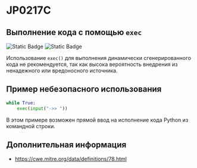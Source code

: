 # JP0217C
## Выполнение кода с помощью `exec`

<!---Поменять степень на ВЫСОКАЯ-->
![Static Badge](https://img.shields.io/badge/%D0%A1%D1%82%D0%B5%D0%BF%D0%B5%D0%BD%D1%8C%20%D0%BA%D1%80%D0%B8%D1%82%D0%B8%D1%87%D0%BD%D0%BE%D1%81%D1%82%D0%B8-%D1%81%D1%80%D0%B5%D0%B4%D0%BD%D1%8F%D1%8F-yellow?style=for-the-badge)
![Static Badge](https://img.shields.io/badge/%D0%94%D0%BE%D1%81%D1%82%D0%BE%D0%B2%D0%B5%D1%80%D0%BD%D0%BE%D1%81%D1%82%D1%8C%20%D0%BE%D0%BF%D1%80%D0%B5%D0%B4%D0%B5%D0%BB%D0%B5%D0%BD%D0%B8%D1%8F-%D0%B2%D1%8B%D1%81%D0%BE%D0%BA%D0%B0%D1%8F-red?style=for-the-badge)

Использование `exec()` для выполнения динамически сгенерированного кода не рекомендуется, так как высока вероятность внедрения из ненадежного или вредоносного источника.

## Пример небезопасного использования

```python linenums="1"
while True:
    exec(input("->> "))
```

В этом примере возможен прямой ввод на исполнение кода Python из командной строки.

## Дополнительная информация

* <https://cwe.mitre.org/data/definitions/78.html>
